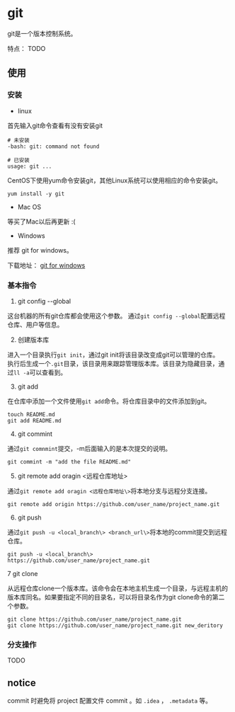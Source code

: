 # git

git是一个版本控制系统。

特点：
TODO

## 使用

### 安装

- linux

首先输入git命令查看有没有安装git

```
# 未安装
-bash: git: command not found

# 已安装
usage: git ...
```

CentOS下使用yum命令安装git，其他Linux系统可以使用相应的命令安装git。

```
yum install -y git
```

- Mac OS

等买了Mac以后再更新 :(

- Windows

推荐 git for windows。

下载地址： [git for windows](https://git-for-windows.github.io/)

### 基本指令

1. git config --global

这台机器的所有git仓库都会使用这个参数。
通过```git config --global```配置远程仓库、用户等信息。

2. 创建版本库

进入一个目录执行```git init```，通过git init将该目录改变成git可以管理的仓库。  
执行后生成一个```.git```目录，该目录用来跟踪管理版本库。该目录为隐藏目录，通过```ll -a```可以查看到。

3. git add

在仓库中添加一个文件使用```git add```命令。将仓库目录中的文件添加到git。

```
touch README.md
git add README.md
```

4. git commint

通过```git comnmint```提交，-m后面输入的是本次提交的说明。

```
git commint -m "add the file README.md"
```

5. git remote add oragin <远程仓库地址\>

通过```git remote add oragin <远程仓库地址\>```将本地分支与远程分支连接。

```
git remote add origin https://github.com/user_name/project_name.git
```

6. git push

通过```git push -u <local_branch\> <branch_url\>```将本地的commit提交到远程仓库。


```
git push -u <local_branch\> https://github.com/user_name/project_name.git
```

7 git clone

从远程仓库clone一个版本库。该命令会在本地主机生成一个目录，与远程主机的版本库同名。如果要指定不同的目录名，可以将目录名作为git clone命令的第二个参数。

```
git clone https://github.com/user_name/project_name.git
git clone https://github.com/user_name/project_name.git new_deritory
```

### 分支操作

TODO





## notice

commit 时避免将 project 配置文件 commit 。如 ```.idea``` ， ```.metadata``` 等。
